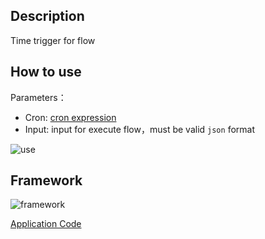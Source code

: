 ## Description
Time trigger for flow

## How to use
Parameters：
- Cron: [cron expression](https://www.alibabacloud.com/help/doc-detail/68172.htm?spm=a2c63.l28256.b99.127.325b3c94aU10Bl)
- Input: input for execute flow，must be valid `json` format

![use](https://img.alicdn.com/tfs/TB1LD84vEY1gK0jSZFCXXcwqXXa-1365-641.gif)

## Framework
![framework](https://img.alicdn.com/tfs/TB1D5J1vxn1gK0jSZKPXXXvUXXa-1336-440.png)

[Application Code](https://github.com/awesome-fnf/fnf-time-trigger)